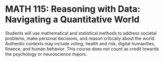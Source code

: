 # MATH 115: Reasoning with Data: Navigating a Quantitative World

Students will use mathematical and statistical methods to address societal problems, make personal decisions, and reason critically about the world. Authentic contexts may include voting, health and risk, digital humanities, finance, and human behavior. This course does not count as credit towards the psychology or neuroscience majors.